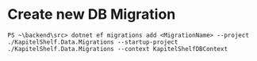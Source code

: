 # Create new DB Migration

```pwsh
PS ~\backend\src> dotnet ef migrations add <MigrationName> --project ./KapitelShelf.Data.Migrations --startup-project ./KapitelShelf.Data.Migrations --context KapitelShelfDBContext
```
